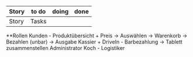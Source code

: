 | Story | to do | doing | done |
| ----- | ----- | ----- | ---- |
| Story | Tasks |       |      |

**Rollen
	Kunden - Produktübersicht + Preis -> Auswählen -> Warenkorb -> Bezahlen (unbar) -> Ausgabe
	Kassier + DriveIn - Barbezahlung -> Tablett zusammenstellen
	Administrator
	Koch - 
	Logistiker
	

